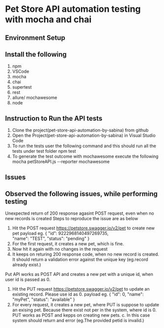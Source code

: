 # Pet Store API automation testing with mocha and chai

## Environment Setup

## Install the following 

1. npm
2. VSCode
3. mocha
4. chai
5. supertest
6. rest
7. allure/ mochawesome
8. node


## Instruction to Run the API tests

1. Clone the project(pet-store-api-automation-by-sabina) from github
2. Open the Project(pet-store-api-automation-by-sabina) in Visual Studio Code
3. To run the tests user the following command and this should run all the tests under test folder
npm test
5. To generate the test outcome with mochawesome execute the following 
mocha petStoreAPI.js --reporter mochawesome

## Issues

## Observed the following issues, while performing testing

Unexpected return of 200 response agasint POST request, even when no new records is created
Steps to reproduce the issue are as below
1. Hit the POST request https://petstore.swagger.io/v2/pet to create new pet
payload eg. {
  "id": 9222968140497269735,  
  "name": "TEST",
  "status": "pending"
}
2. For the first request, it creates a new pet, which is fine.
3. Now hit it again with no changes in the request
4. It keeps on returing 200 response code, when no new record is created. It should return a 
validation error against the unique key (eg.record already exist.)  

Put API works as POST API and creates a new pet with a unique id, when user id is passed as 0.
1. Hit the PUT request https://petstore.swagger.io/v2/pet to update an existing record. Please use id as 0.
payload eg. {
  "id": 0,
  "name": "myPet",
  "status": "available"
}
2. For every request, it creates a new pet, where PUT is suppose to update an exising pet. Because there exist not per in the 
system, where id is 0. PUT works as POST and kepps on creating new pets.
c. In this case system should return and error (eg.The provided petid is invalid.) 

